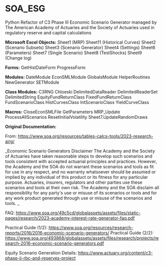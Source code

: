 # SOA_ESG
Python Refactor of C3 Phase III Economic Scenario Generator managed by The American Academy of Actuaries and the Society of Actuaries used in regulatory reserve and capital calculations

**Microsoft Excel Objects:**
Sheet1 (MRP)
Sheet11 (Historical Curves)
Sheet2 (Scenario Subsets)
Sheet3 (Scenario Generator)
Sheet4 (Settings)
Sheet6 (Parameters)
Sheet7 (Single Scenario)
Sheet8 (TestShocks)
Sheet9 (Change log)

**Forms:**
GetHistDateForm
ProgressForm

**Modules:**
DateModule
EconSMLModule
GlobalsModule
HelperRoutines
NewGenerator
SETModule

**Class Modules:**
C3RNG
Chloeski
DelimitedDataReader
DelimitedReaderSet
DelimitedString
EquityFundReturnClass
FixedFundReturnClass
FundScenarioClass
HistCurvesClass
IntScenarioClass
YieldCurveClass

**Macros:**
CloseEconSMLFile
GetParameters
MRP_Update
ProcessAllScenarios
ResetInitialVolatility
Sheet7.UpdateRandomDraws

**Original Documentation:**

From: https://www.soa.org/resources/tables-calcs-tools/2023-research-airg/

_Economic Scenario Generators Disclaimer
The Academy and the Society of Actuaries have taken reasonable steps to develop such scenarios and tools consistent with accepted actuarial principles and practices. However, the Academy and the SOA do not warrant these scenarios and tools as fit for use in any respect, and no warranty whatsoever should be assumed or implied by any individual of this product or its fitness for any particular purpose. Actuaries, insurers, regulators and other parties use these scenarios and tools at their own risk. The Academy and the SOA disclaim all responsibility for any party's use or misuse of its scenarios or tools and for any work product generated through use or misuse of the scenarios and tools.  _

FAQ: https://www.soa.org/49c5cd/globalassets/assets/files/static-pages/research/2023-academy-interest-rate-generator-faq.pdf

Practical Guide (1/2): https://www.soa.org/resources/research-reports/2016/2016-economic-scenario-generators/
Practical Guide (2/2): https://www.soa.org/493868/globalassets/assets/files/research/projects/research-2016-economic-scenario-generators.pdf

Equity Scenario Generation Details: https://www.actuary.org/content/c3-phase-ii-rbc-and-reserves-project
